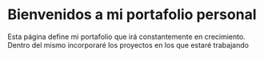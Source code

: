 # Bienvenidos a mi portafolio personal

Esta página define mi portafolio que irá constantemente en
crecimiento. Dentro del mismo incorporaré los proyectos
en los que estaré trabajando
